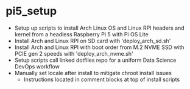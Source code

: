# pi5_setup
+ Setup up scripts to install Arch Linux OS and Linux RPI headers and kernel from a headless Raspberry Pi 5 with Pi OS Lite
+ Install Arch and Linux RPI on SD card with 'deploy_arch_sd.sh'
+ Install Arch and Linux RPI with boot order from M.2 NVME SSD with PCIE gen 2 speeds with 'deploy_arch_nvme.sh'
+ Setup scripts call linked dotfiles repo for a uniform Data Science DevOps workflow
+ Manually set locale after install to mitigate chroot install issues
    + Instructions located in comment blocks at top of install scripts
